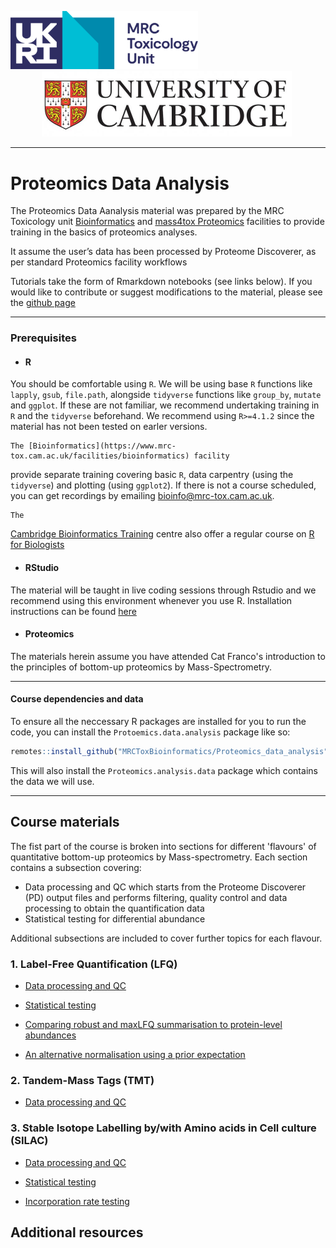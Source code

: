 
<img src="images/MRC_TU_Cambridge_identifier_horizontal_RGB2_a.png" width="300"/>  <img src="images/UoC_logo.jpg" width="400" hspace="50"/>


- - - -
  
# Proteomics Data Analysis

The Proteomics Data Aanalysis material was prepared by the MRC
Toxicology unit
[Bioinformatics](https://www.mrc-tox.cam.ac.uk/facilities/bioinformatics)
and [mass4tox Proteomics](https://www.mrc-tox.cam.ac.uk/facilities/proteomics) facilities to
provide training in the basics of proteomics analyses.

It assume the user’s data has been processed by Proteome Discoverer, as
per standard Proteomics facility workflows

Tutorials take the form of Rmarkdown notebooks (see links below). If you would like to
contribute or suggest modifications to the material, please see the
[github page](https://github.com/MRCToxBioinformatics/Proteomics_data_analysis)

- - - -
  
### Prerequisites

- #### R
You should be comfortable using `R`. We will be using
base `R` functions like `lapply`, `gsub`, `file.path`, alongside `tidyverse` functions
like `group_by`, `mutate` and `ggplot`. If these are not familiar, we recommend 
undertaking training in `R` and the `tidyverse` beforehand. We recommend using `R>=4.1.2` since
the material has not been tested on earler versions.
    
    The [Bioinformatics](https://www.mrc-tox.cam.ac.uk/facilities/bioinformatics) facility
provide separate training covering basic `R`, data carpentry (using the `tidyverse`)
and plotting (using `ggplot2`). If there is not a course scheduled, you can get
recordings by emailing bioinfo@mrc-tox.cam.ac.uk.

    The
[Cambridge Bioinformatics Training](https://bioinfotraining.bio.cam.ac.uk/) 
centre also offer a regular course on
[R for Biologists](https://bioinfotraining.bio.cam.ac.uk/postgraduate/programming/bioinfo-introRbio)

- #### RStudio
The material will be taught in live coding sessions through Rstudio 
and we recommend using this environment whenever you use R. Installation
instructions can be found [here](https://www.rstudio.com/products/rstudio/download/)

- #### Proteomics
The materials herein assume you have attended Cat Franco's
introduction to the principles of bottom-up proteomics by Mass-Spectrometry.

- - - -
  

#### Course dependencies and data
To ensure all the neccessary R packages are installed for you to run the code,
you can install the `Protoemics.data.analysis` package like so:
``` r
remotes::install_github("MRCToxBioinformatics/Proteomics_data_analysis", dependencies='Suggests')
```
This will also install the `Proteomics.analysis.data` package which contains
the data we will use.

- - - -
  
## Course materials

The fist part of the course is broken into sections for different 'flavours' of quantitative
bottom-up proteomics by Mass-spectrometry. Each section contains a subsection covering:

- Data processing and QC which starts from the Proteome Discoverer (PD)
output files and performs filtering, quality control and data processing to
obtain the quantification data
- Statistical testing for differential abundance

Additional subsections are included to cover further topics for each flavour.



### 1. Label-Free Quantification (LFQ)

- [Data processing and QC](https://mrctoxbioinformatics.github.io/Proteomics_data_analysis/Markdowns/LFQ.html)

- [Statistical testing](https://mrctoxbioinformatics.github.io/Proteomics_data_analysis/Markdowns/Stats_diff_abundance_LFQ.html)

- [Comparing robust and maxLFQ summarisation to protein-level abundances](https://mrctoxbioinformatics.github.io/Proteomics_data_analysis/Markdowns/LFQ_maxlfq.html)

- [An alternative normalisation using a prior expectation](https://mrctoxbioinformatics.github.io/Proteomics_data_analysis/Markdowns/LFQ_alternative_normalisation.html)



### 2. Tandem-Mass Tags (TMT)

- [Data processing and QC](https://mrctoxbioinformatics.github.io/Proteomics_data_analysis/Markdowns/TMT.html)



### 3. Stable Isotope Labelling by/with Amino acids in Cell culture (SILAC)

- [Data processing and QC](https://mrctoxbioinformatics.github.io/Proteomics_data_analysis/Markdowns/SILAC.html)

- [Statistical testing](https://mrctoxbioinformatics.github.io/Proteomics_data_analysis/Markdowns/Stats_diff_abundance_SILAC.html)

- [Incorporation rate testing](https://mrctoxbioinformatics.github.io/Proteomics_data_analysis/Markdowns/SILAC_incorporation.html)








## Additional resources
